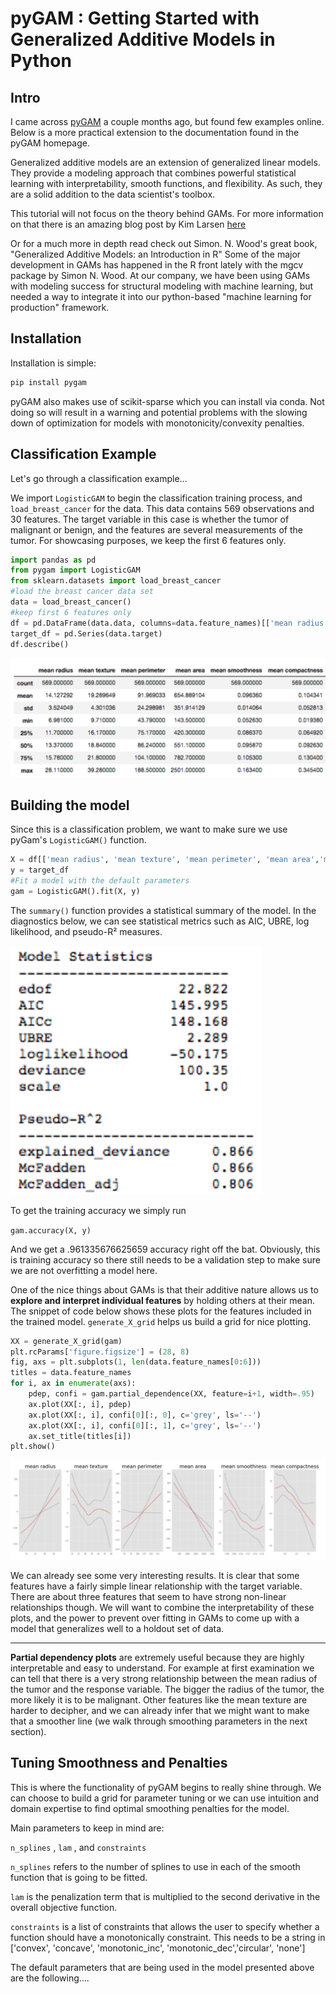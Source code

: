 # pyGAM : Getting Started with Generalized Additive Models in Python


## Intro

I came across [pyGAM](https://github.com/dswah/pyGAM) a couple months ago, but found few examples online. Below is a more practical extension to the documentation found in the pyGAM homepage. 


Generalized additive models are an extension of generalized linear models. They provide a modeling approach that combines powerful statistical learning with interpretability, smooth functions, and flexibility. As such, they are a solid addition to the data scientist's toolbox.

This tutorial will not focus on the theory behind GAMs. For more information on that there is an amazing blog post by Kim Larsen [here](http://multithreaded.stitchfix.com/blog/2015/07/30/gam/)

Or for a much more in depth read check out Simon. N. Wood's great book, "Generalized Additive Models: an Introduction in R"
Some of the major development in GAMs has happened in the R front lately with the mgcv package by Simon N. Wood. At our company, we have been using GAMs with modeling success for structural modeling with machine learning, but needed a way to integrate it into our python-based "machine learning for production" framework.

## Installation

Installation is simple:


```bash
pip install pygam
```

pyGAM also makes use of scikit-sparse which you can install via conda. Not doing so will result in a warning and potential problems with the slowing down of optimization for models with monotonicity/convexity penalties.


## Classification Example

Let's go through a classification example...


We import `LogisticGAM` to begin the classification training process, and `load_breast_cancer` for the data. This data contains 569 observations and 30 features. The target variable in this case is whether the tumor of malignant or benign, and the features are several measurements of the tumor. For showcasing purposes, we keep the first 6 features only.

```python
import pandas as pd        
from pygam import LogisticGAM
from sklearn.datasets import load_breast_cancer
#load the breast cancer data set
data = load_breast_cancer()
#keep first 6 features only
df = pd.DataFrame(data.data, columns=data.feature_names)[['mean radius', 'mean texture', 'mean perimeter', 'mean area','mean smoothness', 'mean compactness']]
target_df = pd.Series(data.target)
df.describe()
```


![Description of sample classification data](/images/describe_df.png "Description of sample classification data")



## Building the model

Since this is a classification problem, we want to make sure we use pyGam's `LogisticGAM()` function.

```python
X = df[['mean radius', 'mean texture', 'mean perimeter', 'mean area','mean smoothness', 'mean compactness']]
y = target_df
#Fit a model with the default parameters
gam = LogisticGAM().fit(X, y)
```


The `summary()` function provides a statistical summary of the model. In the diagnostics below, we can see statistical metrics such as AIC, UBRE, log likelihood, and pseudo-R² measures.


![Model summary](/images/model_summary.png "Model summary")


To get the training accuracy we simply run

`gam.accuracy(X, y)`

And we get a .961335676625659 accuracy right off the bat. Obviously, this is training accuracy so there still needs to be a validation step to make sure we are not overfitting a model here. 


One of the nice things about GAMs is that their additive nature allows us to **explore and interpret individual features** by holding others at their mean. The snippet of code below shows these plots for the features included in the trained model. `generate_X_grid` helps us build a grid for nice plotting.

```python
XX = generate_X_grid(gam)
plt.rcParams['figure.figsize'] = (28, 8)
fig, axs = plt.subplots(1, len(data.feature_names[0:6]))
titles = data.feature_names
for i, ax in enumerate(axs):
    pdep, confi = gam.partial_dependence(XX, feature=i+1, width=.95)
    ax.plot(XX[:, i], pdep)
    ax.plot(XX[:, i], confi[0][:, 0], c='grey', ls='--')
    ax.plot(XX[:, i], confi[0][:, 1], c='grey', ls='--')
    ax.set_title(titles[i])
plt.show()
```


![Partial dependency plots with confidence intervals](/images/plot_gam.png "Partial dependency plots with confidence intervals")



We can already see some very interesting results. It is clear that some features have a fairly simple linear relationship with the target variable. There are about three features that seem to have strong non-linear relationships though. We will want to combine the interpretability of these plots, and the power to prevent over fitting in GAMs to come up with a model that generalizes well to a holdout set of data.


---

**Partial dependency plots** are extremely useful because they are highly interpretable and easy to understand. For example at first examination we can tell that there is a very strong relationship between the mean radius of the tumor and the response variable. The bigger the radius of the tumor, the more likely it is to be malignant. Other features like the mean texture are harder to decipher, and we can already infer that we might want to make that a smoother line (we walk through smoothing parameters in the next section).



## Tuning Smoothness and Penalties


This is where the functionality of pyGAM begins to really shine through. We can choose to build a grid for parameter tuning or we can use intuition and domain expertise to find optimal smoothing penalties for the model.

Main parameters to keep in mind are:

`n_splines` , `lam` , and `constraints`


`n_splines` refers to the number of splines to use in each of the smooth function that is going to be fitted.

`lam` is the penalization term that is multiplied to the second derivative in the overall objective function.


`constraints` is a list of constraints that allows the user to specify whether a function should have a monotonically constraint. This needs to be a string in ['convex', 'concave', 'monotonic_inc', 'monotonic_dec','circular', 'none']


The default parameters that are being used in the model presented above are the following….
